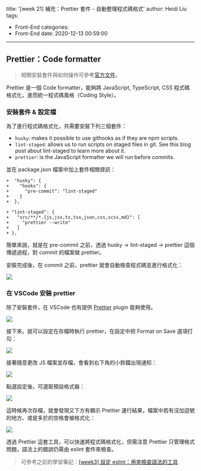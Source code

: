 title: '[week 21] 補充：Prettier 套件 - 自動整理程式碼格式'
author: Heidi Liu
tags:
  - Front-End
categories:
  - Front-End
date: 2020-12-13 00:59:00
---
## Prettier：Code formatter

> 相關安裝套件與如何操作可參考[官方文件](https://create-react-app.dev/docs/setting-up-your-editor/)。

Prettier 是一個 Code formatter，能夠將 JavaScript, TypeScript, CSS 程式碼格式化，進而統一程式碼風格（Coding Style）。
<!--more-->

### 安裝套件 & 設定檔

為了進行程式碼格式化，共需要安裝下列三個套件：

- `husky`: makes it possible to use githooks as if they are npm scripts.
- `lint-staged`: allows us to run scripts on staged files in git. See this blog post about lint-staged to learn more about it.
- `prettier`: is the JavaScript formatter we will run before commits.

並在 package.json 檔案中加上套件相關資訊：

```json=
+  "husky": {
+    "hooks": {
+      "pre-commit": "lint-staged"
+    }
+  },

+ "lint-staged": {
+   "src/**/*.{js,jsx,ts,tsx,json,css,scss,md}": [
+     "prettier --write"
+   ]
+ },
```

簡單來說，就是在 pre-commit 之前，透過 husky -> lint-staged -> prettier 這個傳遞過程，對 commit 的檔案做 prettier。

安裝完成後，在 commit 之前，prettier 就會自動檢查程式碼並進行格式化：

![](https://i.imgur.com/JlV2aOS.png)

### 在 VSCode 安裝 prettier

除了安裝套件，在 VSCode 也有提供 [Prettier](https://marketplace.visualstudio.com/items?itemName=esbenp.prettier-vscode) plugin 能夠使用。

![](https://i.imgur.com/PBQKXwF.png)

接下來，就可以設定在存檔時執行 prettier，在設定中把 Format on Save 選項打勾：

![](https://i.imgur.com/OEF4TpC.png)

接著隨意更改 JS 檔案並存檔，會看到右下角的小鈴鐺出現通知：

![](https://i.imgur.com/vBbep8k.png)

點選設定後，可選取預設格式器：

![](https://i.imgur.com/w33Lf4T.png)

這時候再次存檔，就會發現又下方有顯示 Prettier 運行結果，檔案中若有沒加逗號的地方、或是多於的空格會被格式化：

![](https://i.imgur.com/1luVuIV.png)

透過 Prettier 這套工具，可以快速將程式碼格式化，但需注意 Prettier 只管理格式問題，語法上的錯誤仍需由 eslint 套件來檢查。

> 可參考之前的學習筆記：[[week3] 設定 eslint：用來檢查語法的工具](https://hackmd.io/@Heidi-Liu/note-eslint)